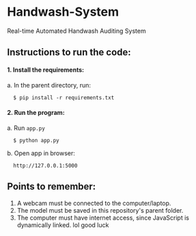 # Handwash-System
Real-time Automated Handwash Auditing System


## Instructions to run the code:

#### 1. Install the requirements:
a. In the parent directory, run:
    
      $ pip install -r requirements.txt
      
#### 2. Run the program:
a. Run `app.py`

      $ python app.py
      
b. Open app in browser:

      http://127.0.0.1:5000
    

## Points to remember:
1. A webcam must be connected to the computer/laptop.
2. The model must be saved in this repository's parent folder.
3. The computer must have internet access, since JavaScript is dynamically linked.
lol good luck